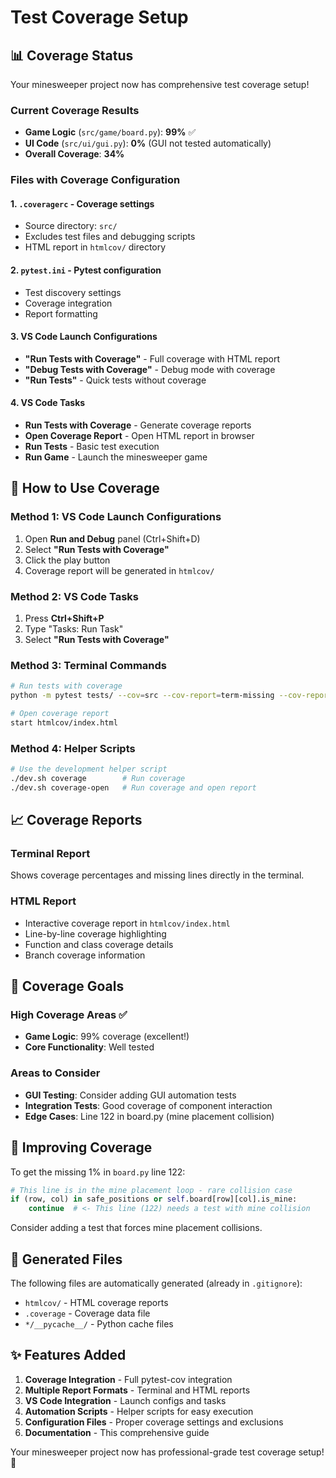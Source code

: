 # Test Coverage Setup

## 📊 Coverage Status

Your minesweeper project now has comprehensive test coverage setup!

### Current Coverage Results
- **Game Logic** (`src/game/board.py`): **99%** ✅
- **UI Code** (`src/ui/gui.py`): **0%** (GUI not tested automatically)
- **Overall Coverage**: **34%**

### Files with Coverage Configuration

#### 1. `.coveragerc` - Coverage settings
- Source directory: `src/`
- Excludes test files and debugging scripts
- HTML report in `htmlcov/` directory

#### 2. `pytest.ini` - Pytest configuration
- Test discovery settings
- Coverage integration
- Report formatting

#### 3. VS Code Launch Configurations
- **"Run Tests with Coverage"** - Full coverage with HTML report
- **"Debug Tests with Coverage"** - Debug mode with coverage
- **"Run Tests"** - Quick tests without coverage

#### 4. VS Code Tasks
- **Run Tests with Coverage** - Generate coverage reports
- **Open Coverage Report** - Open HTML report in browser
- **Run Tests** - Basic test execution
- **Run Game** - Launch the minesweeper game

## 🚀 How to Use Coverage

### Method 1: VS Code Launch Configurations
1. Open **Run and Debug** panel (Ctrl+Shift+D)
2. Select **"Run Tests with Coverage"**
3. Click the play button
4. Coverage report will be generated in `htmlcov/`

### Method 2: VS Code Tasks
1. Press **Ctrl+Shift+P**
2. Type "Tasks: Run Task"
3. Select **"Run Tests with Coverage"**

### Method 3: Terminal Commands
```bash
# Run tests with coverage
python -m pytest tests/ --cov=src --cov-report=term-missing --cov-report=html:htmlcov -v

# Open coverage report
start htmlcov/index.html
```

### Method 4: Helper Scripts
```bash
# Use the development helper script
./dev.sh coverage        # Run coverage
./dev.sh coverage-open   # Run coverage and open report
```

## 📈 Coverage Reports

### Terminal Report
Shows coverage percentages and missing lines directly in the terminal.

### HTML Report
- Interactive coverage report in `htmlcov/index.html`
- Line-by-line coverage highlighting
- Function and class coverage details
- Branch coverage information

## 🎯 Coverage Goals

### High Coverage Areas ✅
- **Game Logic**: 99% coverage (excellent!)
- **Core Functionality**: Well tested

### Areas to Consider
- **GUI Testing**: Consider adding GUI automation tests
- **Integration Tests**: Good coverage of component interaction
- **Edge Cases**: Line 122 in board.py (mine placement collision)

## 🔧 Improving Coverage

To get the missing 1% in `board.py` line 122:
```python
# This line is in the mine placement loop - rare collision case
if (row, col) in safe_positions or self.board[row][col].is_mine:
    continue  # <- This line (122) needs a test with mine collision
```

Consider adding a test that forces mine placement collisions.

## 📁 Generated Files

The following files are automatically generated (already in `.gitignore`):
- `htmlcov/` - HTML coverage reports
- `.coverage` - Coverage data file
- `*/__pycache__/` - Python cache files

## ✨ Features Added

1. **Coverage Integration** - Full pytest-cov integration
2. **Multiple Report Formats** - Terminal and HTML reports
3. **VS Code Integration** - Launch configs and tasks
4. **Automation Scripts** - Helper scripts for easy execution
5. **Configuration Files** - Proper coverage settings and exclusions
6. **Documentation** - This comprehensive guide

Your minesweeper project now has professional-grade test coverage setup! 🎉
